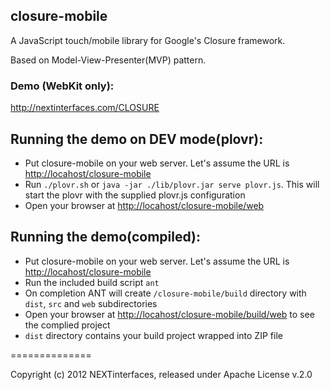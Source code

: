 closure-mobile
--------------

A JavaScript touch/mobile library for Google's Closure framework.

Based on Model-View-Presenter(MVP) pattern.

### Demo (WebKit only):
http://nextinterfaces.com/CLOSURE

Running the demo on DEV mode(plovr):
-----------------
* Put closure-mobile on your web server. Let's assume the URL is [http://locahost/closure-mobile](http://locahost/closure-mobile)
* Run `./plovr.sh` or `java -jar ./lib/plovr.jar serve plovr.js`. This will start the plovr with the supplied plovr.js configuration
* Open your browser at  [http://locahost/closure-mobile/web](http://locahost/closure-mobile/web)

Running the demo(compiled):
-----------------
* Put closure-mobile on your web server. Let's assume the URL is [http://locahost/closure-mobile](http://locahost/closure-mobile)
* Run the included build script `ant`
* On completion ANT will create `/closure-mobile/build` directory with `dist`, `src` and `web` subdirectories
* Open your browser at  [http://locahost/closure-mobile/build/web](http://locahost/closure-mobile/build/web) to see the complied project
* `dist` directory contains your build project wrapped into ZIP file

==============

Copyright (c) 2012 NEXTinterfaces, released under Apache License v.2.0